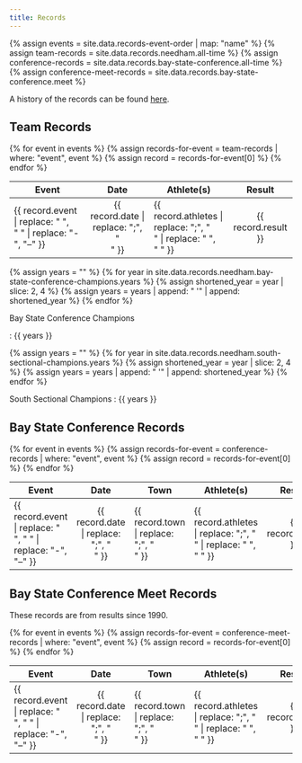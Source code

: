 ```yaml
---
title: Records
---
```


{% assign events = site.data.records-event-order | map: "name" %}
{% assign team-records = site.data.records.needham.all-time %}
{% assign conference-records = site.data.records.bay-state-conference.all-time %}
{% assign conference-meet-records = site.data.records.bay-state-conference.meet %}

A history of the records can be found [here](/high-school/girls/general-information/team-records/history).

## Team Records

<table>
  <thead>
    <tr>
      <th>Event</th>
      <th style="text-align: center;">Date</th>
      <th>Athlete(s)</th>
      <th style="text-align: center;">Result</th>
    </tr>
  </thead>
  <tbody>
    {% for event in events %}
      {% assign records-for-event = team-records | where: "event", event %}
      {% assign record = records-for-event[0] %}
      <tr>
        <td>{{ record.event | replace: " ", "&nbsp;" | replace: "-", "–" }}</td>
        <td style="text-align: center;">{{ record.date | replace: ";", "<br>" }}</td>
        <td>{{ record.athletes | replace: ";", "<br>" | replace: " ", "&nbsp;" }}</td>
        <td style="text-align: center;">{{ record.result }}</td>
      </tr>
    {% endfor %}
  </tbody>
</table>

{% assign years = "" %}
{% for year in site.data.records.needham.bay-state-conference-champions.years %}
  {% assign shortened_year = year | slice: 2, 4 %}
  {% assign years = years | append: " '" | append: shortened_year %}
{% endfor %}

Bay State Conference Champions

: {{ years }}

{% assign years = "" %}
{% for year in site.data.records.needham.south-sectional-champions.years %}
  {% assign shortened_year = year | slice: 2, 4 %}
  {% assign years = years | append: " '" | append: shortened_year %}
{% endfor %}

South Sectional Champions
: {{ years }}

## Bay State Conference Records

<table>
  <thead>
    <tr>
      <th>Event</th>
      <th style="text-align: center;">Date</th>
      <th>Town</th>
      <th>Athlete(s)</th>
      <th style="text-align: center;">Result</th>
    </tr>
  </thead>
  <tbody>
    {% for event in events %}
      {% assign records-for-event = conference-records | where: "event", event %}
      {% assign record = records-for-event[0] %}
      <tr>
        <td>{{ record.event | replace: " ", "&nbsp;" | replace: "-", "–" }}</td>
        <td style="text-align: center;">{{ record.date | replace: ";", "<br>" }}</td>
        <td>{{ record.town | replace: ";", "<br>" }}</td>
        <td>{{ record.athletes | replace: ";", "<br>" | replace: " ", "&nbsp;" }}</td>
        <td style="text-align: center;">{{ record.result }}</td>
      </tr>
    {% endfor %}
  </tbody>
</table>

## Bay State Conference Meet Records

These records are from results since 1990.

<table>
  <thead>
    <tr>
      <th>Event</th>
      <th style="text-align: center;">Date</th>
      <th>Town</th>
      <th>Athlete(s)</th>
      <th style="text-align: center;">Result</th>
    </tr>
  </thead>
  <tbody>
    {% for event in events %}
      {% assign records-for-event = conference-meet-records | where: "event", event %}
      {% assign record = records-for-event[0] %}
      <tr>
        <td>{{ record.event | replace: " ", "&nbsp;" | replace: "-", "–" }}</td>
        <td style="text-align: center;">{{ record.date | replace: ";", "<br>" }}</td>
        <td>{{ record.town | replace: ";", "<br>" }}</td>
        <td>{{ record.athletes | replace: ";", "<br>" | replace: " ", "&nbsp;" }}</td>
        <td style="text-align: center;">{{ record.result }}</td>
      </tr>
    {% endfor %}
  </tbody>
</table>
